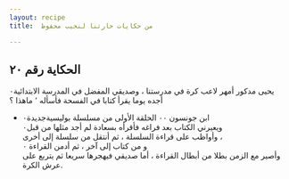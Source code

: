 ```yaml
---
layout: recipe
title:  من حكايات حارتنا لنجيب محفوظ

---
```


## الحكاية رقم ٢٠ 

يحيى مدكور أمهر لاعب كرة في مدرستنا ، وصديقي المفضل في المدرسة الابتدائية٠
أجده يوما يقرأ كتابا في الفسحة فأسأله ٬
ماهذا ؟    
* ابن جونسون ٠٠ الحلقة الأولى من مسلسلة بوليسيةجديدة٠    
ويعيرني الكتاب بعد فراغه فأقرأه بسعادة لم أجد مثلها من قبل٠    
وأواظب على قراءة السلسلة ، ثم أنتقل من سلسلة إلى أخرى ،    
و من كتاب إلى آخر ، ثم أدمن القراءة ٠    
وأصير مع الزمن بطلا من أبطال القراءة ، أما صديقي فيهجرها سريعا ثم يتربع على عرش الكرة.

